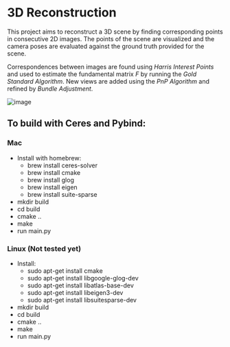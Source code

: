 # 3D Reconstruction
This project aims to reconstruct a 3D scene by finding corresponding points in consecutive 2D images. The points of the scene are visualized and the camera poses are evaluated against the ground truth provided for the scene.

Correspondences between images are found using *Harris Interest Points* and used to estimate the fundamental matrix *F* by running the *Gold Standard Algorithm*. New views are added using the *PnP Algorithm* and refined by *Bundle Adjustment*.

![image](https://github.com/user-attachments/assets/6bc69f1e-2afa-40f5-941c-8e46fb336355)




## To build with Ceres and Pybind:

### Mac
- Install with homebrew:
    - brew install ceres-solver
    - brew install cmake
    - brew install glog
    - brew install eigen
    - brew install suite-sparse
- mkdir build
- cd build
- cmake ..
- make
- run main.py

### Linux (Not tested yet)
- Install:
    - sudo apt-get install cmake
    - sudo apt-get install libgoogle-glog-dev
    - sudo apt-get install libatlas-base-dev
    - sudo apt-get install libeigen3-dev
    - sudo apt-get install libsuitesparse-dev
- mkdir build
- cd build
- cmake ..
- make
- run main.py

